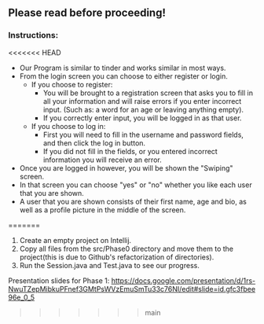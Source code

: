 ## Please read before proceeding!
### Instructions:

<<<<<<< HEAD
- Our Program is similar to tinder and works similar in most ways.
- From the login screen you can choose to either register or login.
  - If you choose to register:
    - You will be brought to a registration screen that
    asks you to fill in all your information and will raise errors if you enter
    incorrect input. (Such as: a word for an age or leaving anything empty).
    - If you correctly enter input, you will be logged in as that user.
  - If you choose to log in:
    - First you will need to fill in the username and password fields, and then click the log in button.
    - If you did not fill in the fields, or you entered incorrect information
    you will receive an error.
- Once you are logged in however, you will be shown the "Swiping" screen.
- In that screen you can choose "yes" or "no" whether you like each user
that you are shown.
- A user that you are shown consists of their first name, age and bio, as well as  a
profile picture in the middle of the screen.
  
=======
1. Create an empty project on Intellij.
2. Copy all files from the src/Phase0 directory and move them to the project(this is due to Github's refactorization of directories).
3. Run the Session.java and Test.java to see our progress.

Presentation slides for Phase 1: https://docs.google.com/presentation/d/1rs-NwuTZepMibkuPFnef3GMtPsWVzEmuSmTu33c76NI/edit#slide=id.gfc3fbee96e_0_5
>>>>>>> main
